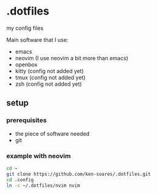 # .dotfiles
my config files


Main software that I use:
- emacs
- neovim (I use neovim a bit more than emacs)
- openbox 
- kitty (config not added yet)
- tmux (config not added yet)
- zsh (config not added yet)


## setup
### prerequisites
- the piece of software needed
- git

### example with neovim

```bash
cd ~
git clone https://github.com/ken-soares/.dotfiles.git
cd .config
ln -s ~/.dotfiles/nvim nvim
```
